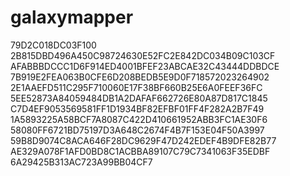 # galaxymapper
79D2C018DC03F100
2B815DBD496A450C98724630E52FC2E842DC034B09C103CF
AFABBBDCCC1D6F914ED4001BFEF23ABCAE32C43444DDBDCE
7B919E2FEA063B0CFE6D208BEDB5E9D0F718572023264902
2E1AAEFD511C295F710060E17F38BF660B25E6A0FEEF36FC
5EE52873A84059484DB1A2DAFAF662726E80A87D817C1845
C7D4EF9053569581FF1D1934BF82EFBF01FF4F282A2B7F49
1A5893225A58BCF7A8087C422D410661952ABB3FC1AE30F6
58080FF6721BD75197D3A648C2674F4B7F153E04F50A3997
59B8D9074C8ACA646F28DC9629F47D242EDEF4B9DFE82B77
AE329A078F1AFD0BD8C1ACBBA89107C79C7341063F35EDBF
6A29425B313AC723A99BB04CF7
